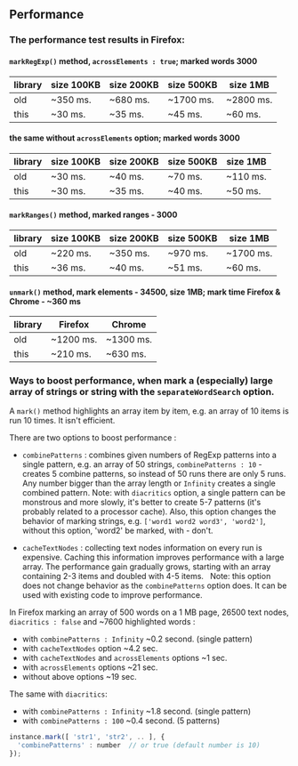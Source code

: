 ## Performance

### The performance test results in Firefox:
#### `markRegExp()` method, `acrossElements : true`; marked words 3000
|    library     |  size 100KB  |   size 200KB  |   size 500KB  |   size 1MB    |
|----------------|--------------|---------------|---------------|---------------|
|  old           |   ~350 ms.   |     ~680 ms.  |   ~1700 ms.   |   ~2800 ms.   |
|  this          |    ~30 ms.   |      ~35 ms.  |     ~45 ms.   |     ~60 ms.   |

#### the same without `acrossElements` option; marked words 3000
|    library     |  size 100KB  |   size 200KB  |   size 500KB  |   size 1MB    |
|----------------|--------------|---------------|---------------|---------------|
|  old           |   ~30 ms.    |     ~40 ms.   |    ~70 ms.    |    ~110 ms.   |
|  this          |   ~30 ms.    |     ~35 ms.   |    ~40 ms.    |     ~50 ms.   |

#### `markRanges()` method, marked ranges - 3000
|    library     |  size 100KB  |   size 200KB  |   size 500KB  |   size 1MB    |
|----------------|--------------|---------------|---------------|---------------|
|  old           |   ~220 ms.   |     ~350 ms.  |       ~970 ms.|   ~1700 ms.   |
|  this          |   ~36 ms.    |     ~40 ms.   |       ~51 ms. |     ~60 ms.   |

#### `unmark()` method, mark elements - 34500, size 1MB; mark time Firefox & Chrome - ~360 ms
|    library     |   Firefox    |    Chrome     |
|----------------|--------------|---------------|
|  old           |   ~1200 ms.  |    ~1300 ms.  |
|  this          |   ~210 ms.   |    ~630 ms.   |

### Ways to boost performance, when mark a (especially) large array of strings or string with the `separateWordSearch` option.
A `mark()` method highlights an array item by item, e.g. an array of 10 items is run 10 times. It isn't efficient.

There are two options to boost performance :
* `combinePatterns` : combines given numbers of RegExp patterns into a single pattern, e.g. an array of 50 strings, `combinePatterns : 10` - creates 5 combine patterns, so instead of 50 runs there are only 5 runs. Any number bigger than the array length or `Infinity` creates a single combined pattern.
  Note: with `diacritics` option, a single pattern can be monstrous and more slowly, it's better to create 5-7 patterns (it's probably related to a processor cache).
  Also, this option changes the behavior of marking strings, e.g. `['word1 word2 word3', 'word2']`, without this option, 'word2' be marked, with - don't.

* `cacheTextNodes` : collecting text nodes information on every run is expensive. Caching this information improves performance with a large array.
  The performance gain gradually grows, starting with an array containing 2-3 items and doubled with 4-5 items.
  Note: this option does not change behavior as the `combinePatterns` option does. It can be used with existing code to improve performance.
  
In Firefox marking an array of 500 words on a 1 MB page, 26500 text nodes, `diacritics : false` and ~7600 highlighted words :
- with `combinePatterns : Infinity` ~0.2 second. (single pattern)
- with `cacheTextNodes` option ~4.2 sec.
- with `cacheTextNodes` and `acrossElements` options ~1 sec.
- with `acrossElements` options ~21 sec.
- without above options ~19 sec.

The same with `diacritics`:
- with `combinePatterns : Infinity` ~1.8 second. (single pattern)
- with `combinePatterns : 100` ~0.4 second. (5 patterns)

``` js
instance.mark([ 'str1', 'str2', .. ], {
  'combinePatterns' : number  // or true (default number is 10)
});
```
